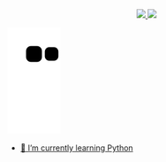 ##
<div align="center">
  <a href="https://github.com/arauttho">
  <img height="180em" src="https://github-readme-stats.vercel.app/api?username=arauttho&show_icons=true&theme=algolia&include_all_commits=true&count_private=true"/>
  <img height="180em" src="https://github-readme-stats.vercel.app/api/top-langs/?username=arauttho&layout=compact&langs_count=7&theme=algolia"/>
</div>

![Snake animation](https://github.com/arauttho/arauttho/blob/output/github-contribution-grid-snake.svg)

- 🌱 I’m currently learning Python
